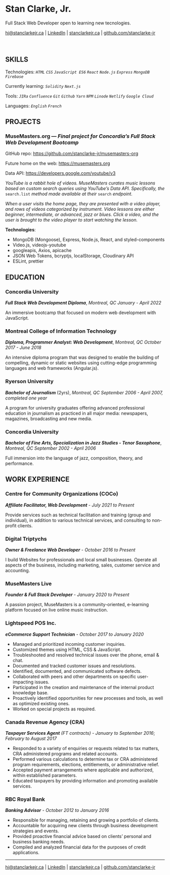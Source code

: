 # **Stan Clarke, Jr.**
Full Stack Web Developer open to learning new tecnologies.

<hi@stanclarkejr.ca> |  [LinkedIn](https://linkedin.com/in/stan-clarke-jr) | [stanclarkejr.ca](https://stanclarkejr.ca) | [github.com/stanclarke-jr](https://github.com/stanclarke-jr)
<br>
<br>
<br>
## SKILLS

Technologies: *`HTML` `CSS` `JavaScript ES6` `React` `Node.js` `Express` `MongoDB` `Firebase`*

Currently learning: *`Solidity` `Next.js`*

Tools: *`JIRa` `Confluence` `Git` `Github` `Yarn` `NPM` `Linode` `Netlify` `Google Cloud`*

Languages: *`English` `French`*

## PROJECTS

### MuseMasters.org — _Final project for Concordia’s Full Stack Web Development Bootcamp_

GitHub repo: https://github.com/stanclarke-jr/musemasters-org

Future home on the web: https://musemasters.org

Data API: https://developers.google.com/youtube/v3

*YouTube is a rabbit hole of videos. MuseMasters curates music lessons based on custom search queries using YouTube’s Data API. Specifically, the* `search.list` *method made available at their* `search` *endpoint.*

*When a user visits the home page, they are presented with a video player, and rows of videos categorized by instrument. Video lessons are either beginner, intermediate, or advanced, jazz or blues. Click a video, and the user is brought to the video player to start watching the lesson.*

**Technologies**:

- MongoDB (Mongoose), Express, Node.js, React, and styled-components
- Video.js, videojs-youtube
- googleapis, Axios, apicache
- JSON Web Tokens, bcryptjs, localStorage, Cloudinary API
- ESLint, prettier

## EDUCATION

### Concordia University

***Full Stack Web Development Diploma***, _Montreal, QC_
_January - April 2022_

An immersive bootcamp that focused on modern web development with JavaScript.

### Montreal College of Information Technology

***Diploma, Programmer Analyst: Web Development***,  _Montreal, QC_
_October 2017 - June 2018_

An intensive diploma program that was designed to enable the building of compelling, dynamic or static
websites using cutting-edge programming languages and web frameworks (Angular.js).

### Ryerson University

***Bachelor of Journalism*** (2yrs),  _Montreal, QC_
_September 2006 - April 2007, completed one year_

A program for university graduates offering advanced professional education in journalism as
practiced in all major media: newspapers, magazines, broadcasting and new media.

### Concordia University

***Bachelor of Fine Arts, Specialization in Jazz Studies - Tenor Saxophone***,  _Montreal, QC_
_September 2002 - April 2006_

Full immersion into the language of jazz, composition, theory, and performance.

## WORK EXPERIENCE

### Centre for Community Organizations (COCo)

***Affiliate Facilitator, Web Development*** - _July 2021 to Present_

Provide services such as technical facilitation and training (group and individual), in addition to various technical services, and consulting to non-profit clients.

### Digital Triptychs
***Owner & Freelance Web Developer*** - _October 2016 to Present_

I build Websites for professionals and local small businesses. Operate all aspects of the business, including marketing, sales, customer service and accounting.

### MuseMasters Live
***Founder & Full Stack Developer*** - _January 2020 to Present_

A passion project, MuseMasters is a community-oriented, e-learning platform focused on live online music instruction.

### Lightspeed POS Inc.
***eCommerce Support Technician*** - _October 2017 to January 2020_

- Managed and prioritized incoming customer inquiries.
- Customized themes using HTML, CSS & JavaScript.
- Troubleshooted and resolved technical issues over the phone, email & chat.
- Documented and tracked customer issues and resolutions.
- Identified, documented, and communicated software defects.
- Collaborated with peers and other departments on specific user-impacting issues.
- Participated in the creation and maintenance of the internal product knowledge base.
- Proactively identified opportunities for new processes and tools, as well as optimized existing ones.
- Worked on special projects as required.

### Canada Revenue Agency (CRA)
***Taxpayer Services Agent*** _(FT contracts) - January to September 2016_; _February to August 2017_

- Responded to a variety of enquiries or requests related to tax matters, CRA administered programs and related accounts.
- Performed various calculations to determine tax or CRA administered program requirements, elections, entitlements, or administrative relief.
- Accepted payment arrangements where applicable and authorized, within established parameters.
- Educated taxpayers by providing information and promoting available services.

### RBC Royal Bank
***Banking Advisor*** - _October 2012 to January 2016_

- Responsible for managing, retaining and growing a portfolio of clients.
- Accountable for acquiring new clients through business development strategies and events.
- Provided proactive financial advice based on clients’ personal and business banking needs.
- Compiled and analyzed financial data for the purposes of credit applications.

---

<hi@stanclarkejr.ca> |  [LinkedIn](https://linkedin.com/in/stan-clarke-jr) | [stanclarkejr.ca](https://stanclarkejr.ca) | [github.com/stanclarke-jr](https://github.com/stanclarke-jr)
